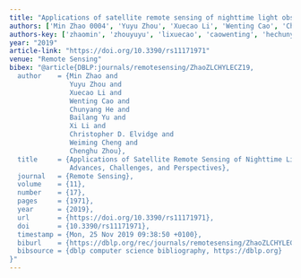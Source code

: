 ```yaml
---
title: "Applications of satellite remote sensing of nighttime light observations: Advances, challenges, and perspectives"
authors: ['Min Zhao 0004', 'Yuyu Zhou', 'Xuecao Li', 'Wenting Cao', 'Chunyang He', 'Bailang Yu', 'Xi Li', 'Christopher D. Elvidge', 'Weiming Cheng', 'Chenghu Zhou']
authors-key: ['zhaomin', 'zhouyuyu', 'lixuecao', 'caowenting', 'hechunyang', 'yubailang', 'lixi', 'd.christopher', 'chengweiming', 'zhouchenghu']
year: "2019"
article-link: "https://doi.org/10.3390/rs11171971"
venue: "Remote Sensing"
bibex: "@article{DBLP:journals/remotesensing/ZhaoZLCHYLECZ19,
  author    = {Min Zhao and
               Yuyu Zhou and
               Xuecao Li and
               Wenting Cao and
               Chunyang He and
               Bailang Yu and
               Xi Li and
               Christopher D. Elvidge and
               Weiming Cheng and
               Chenghu Zhou},
  title     = {Applications of Satellite Remote Sensing of Nighttime Light Observations:
               Advances, Challenges, and Perspectives},
  journal   = {Remote Sensing},
  volume    = {11},
  number    = {17},
  pages     = {1971},
  year      = {2019},
  url       = {https://doi.org/10.3390/rs11171971},
  doi       = {10.3390/rs11171971},
  timestamp = {Mon, 25 Nov 2019 09:38:50 +0100},
  biburl    = {https://dblp.org/rec/journals/remotesensing/ZhaoZLCHYLECZ19.bib},
  bibsource = {dblp computer science bibliography, https://dblp.org}
}"
---
```

